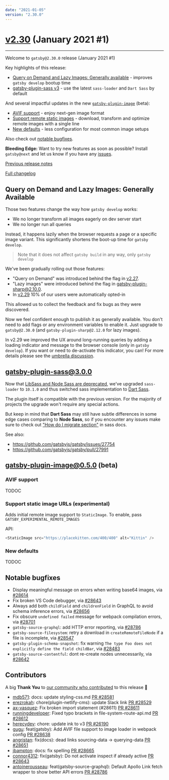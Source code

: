 ```yaml
---
date: "2021-01-05"
version: "2.30.0"
---
```


# [v2.30](https://github.com/gatsbyjs/gatsby/compare/gatsby@2.30.0-next.0...gatsby@2.30.0) (January 2021 #1)

---

Welcome to `gatsby@2.30.0` release (January 2021 #1)

Key highlights of this release:

- [Query on Demand and Lazy Images: Generally available](#query-on-demand-and-lazy-images-generally-available) - improves `gatsby develop` bootup time
- [gatsby-plugin-sass v3](#gatsby-plugin-sass300) - use the latest `sass-loader` and `Dart Sass` by default

And several impactful updates in the new [`gatsby-plugin-image`](#gatsby-plugin-image050-beta) (beta):

- [AVIF support](#avif-support) - enjoy next-gen image format
- [Support remote static images](#support-static-image-urls-experimental) - download, transform and optimize remote images with a single line
- [New defaults](#new-defaults) - less configuration for most common image setups

Also check out [notable bugfixes](#notable-bugfixes).

**Bleeding Edge:** Want to try new features as soon as possible? Install `gatsby@next` and let us know
if you have any [issues](https://github.com/gatsbyjs/gatsby/issues).

[Previous release notes](/docs/reference/release-notes/v2.29)

[Full changelog](https://github.com/gatsbyjs/gatsby/compare/gatsby@2.30.0-next.0...gatsby@2.30.0)

## Query on Demand and Lazy Images: Generally Available

Those two features change the way how `gatsby develop` works:

- We no longer transform all images eagerly on dev server start
- We no longer run all queries

Instead, it happens lazily when the browser requests a page or a specific image variant.
This significantly shortens the boot-up time for `gatsby develop`.

> Note that it does not affect `gatsby build` in any way, only `gatsby develop`

We've been gradually rolling out those features:

- "Query on Demand" was introduced behind the flag in [v2.27](/docs/reference/release-notes/v2.27#experimental-queries-on-demand).
- "Lazy images" were introduced behind the flag in [gatsby-plugin-sharp@2.10.0](/docs/reference/release-notes/v2.28#experimental-lazy-images-in-develop).
- In [v2.29](/docs/reference/release-notes/v2.29#queries-on-demand) 10% of our users were automatically opted-in

This allowed us to collect the feedback and fix bugs as they were discovered.

Now we feel confident enough to publish it as generally available. You don't need to add flags or any environment
variables to enable it. Just upgrade to `gatsby@2.30.0` (and `gatsby-plugin-sharp@2.12.0` for lazy images).

In v2.29 we improved the UX around long-running queries by adding a loading indicator and message to the browser console (only in `gatsby develop`). If you want or need to de-activate this indicator, you can! For more details please see the [umbrella discussion](https://github.com/gatsbyjs/gatsby/discussions/27620).

## gatsby-plugin-sass@3.0.0

Now that [LibSass and Node Sass are deprecated](https://sass-lang.com/blog/libsass-is-deprecated), we've
upgraded `sass-loader` to `10.1.0` and thus switched sass implementation to [Dart Sass](https://sass-lang.com/dart-sass).

The plugin itself is compatible with the previous version. For the majority of projects the upgrade
won't require any special actions.

But keep in mind that **Dart Sass** may still have subtle differences in some edge cases comparing to **Node Sass**,
so if you encounter any issues make sure to check out ["How do I migrate section"](https://sass-lang.com/blog/libsass-is-deprecated#how-do-i-migrate) in sass docs.

See also:

- https://github.com/gatsbyjs/gatsby/issues/27754
- https://github.com/gatsbyjs/gatsby/pull/27991

## gatsby-plugin-image@0.5.0 (beta)

### AVIF support

TODOC

### Support static image URLs (experimental)

Adds initial remote image support to `StaticImage`. To enable, pass `GATSBY_EXPERIMENTAL_REMOTE_IMAGES`

API:

```js
<StaticImage src="https://placekitten.com/400/400" alt="Kittin" />
```

### New defaults

TODOC

## Notable bugfixes

- Display meaningful message on errors when writing base64 images, via [#28614](https://github.com/gatsbyjs/gatsby/pull/28614)
- Fix broken VS Code debugger, via [#28643](https://github.com/gatsbyjs/gatsby/pull/28643)
- Always add both `childField` and `childrenField` in GraphQL to avoid schema inference errors, via [#28656](https://github.com/gatsbyjs/gatsby/pull/28656)
- Fix obscure `undefined failed` message for webpack compilation errors, via [#28701](https://github.com/gatsbyjs/gatsby/pull/28701)
- `gatsby-source-graphql`: add HTTP error reporting, via [#28786](https://github.com/gatsbyjs/gatsby/pull/28786)
- `gatsby-source-filesystem`: retry a download in `createRemoteFileNode` if a file is incomplete, via [#28547](https://github.com/gatsbyjs/gatsby/pull/28547)
- `gatsby-plugin-schema-snapshot`: fix warning `The type Foo does not explicitly define the field childBar`, via [#28483](https://github.com/gatsbyjs/gatsby/pull/28483)
- `gatsby-source-contentful`: dont re-create nodes unnecessarily, via [#28642](https://github.com/gatsbyjs/gatsby/pull/28642)

## Contributors

A big **Thank You** to [our community who contributed](https://github.com/gatsbyjs/gatsby/compare/gatsby@2.30.0-next.0...gatsby@2.30.0) to this release 💜

- [mdb571](https://github.com/mdb571): docs: update styling-css.md [PR #28581](https://github.com/gatsbyjs/gatsby/pull/28581)
- [erezrokah](https://github.com/erezrokah): chore(plugin-netlify-cms): update Slack link [PR #28529](https://github.com/gatsbyjs/gatsby/pull/28529)
- [ax-vasquez](https://github.com/ax-vasquez): Fix broken import statement (#28611) [PR #28611](https://github.com/gatsbyjs/gatsby/pull/28611)
- [runningdeveloper](https://github.com/runningdeveloper): Fixed typo brackets in file-system-route-api.md [PR #28612](https://github.com/gatsbyjs/gatsby/pull/28612)
- [herecydev](https://github.com/herecydev): chore: update ink to v3 [PR #26190](https://github.com/gatsbyjs/gatsby/pull/26190)
- [gugu](https://github.com/gugu): feat(gatsby): Add AVIF file support to image loader in webpack config [PR #28638](https://github.com/gatsbyjs/gatsby/pull/28638)
- [angristan](https://github.com/angristan): fix(docs): dead links sourcing-data -> querying-data [PR #28651](https://github.com/gatsbyjs/gatsby/pull/28651)
- [jbampton](https://github.com/jbampton): docs: fix spelling [PR #28665](https://github.com/gatsbyjs/gatsby/pull/28665)
- [connor4312](https://github.com/connor4312): fix(gatsby): Do not activate inspect if already active [PR #28643](https://github.com/gatsbyjs/gatsby/pull/28643)
- [antoinerousseau](https://github.com/antoinerousseau): feat(gatsby-source-graphql): Default Apollo Link fetch wrapper to show better API errors [PR #28786](https://github.com/gatsbyjs/gatsby/pull/28786)
